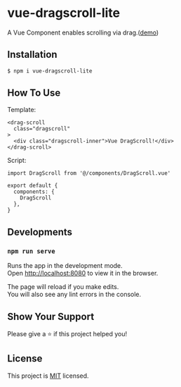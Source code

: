 # vue-dragscroll-lite
A Vue Component enables scrolling via drag.([demo](https://koucxz.github.io/vue-dragscroll-lite/))

## Installation
```sh
$ npm i vue-dragscroll-lite
```

## How To Use

Template:
```
<drag-scroll
  class="dragscroll"
>
  <div class="dragscroll-inner">Vue DragScroll!</div>
</drag-scroll>
```

Script:
```
import DragScroll from '@/components/DragScroll.vue'

export default {
  components: {
    DragScroll
  },
}
```

## Developments
### `npm run serve`

Runs the app in the development mode.<br>
Open [http://localhost:8080](http://localhost:8080) to view it in the browser.

The page will reload if you make edits.<br>
You will also see any lint errors in the console.

## Show Your Support
Please give a ⭐️ if this project helped you!

## License

This project is [MIT](https://github.com/probil/vue-moveable/blob/master/LICENSE) licensed.
